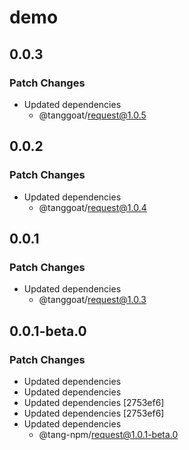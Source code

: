 # demo

## 0.0.3

### Patch Changes

- Updated dependencies
  - @tanggoat/request@1.0.5

## 0.0.2

### Patch Changes

- Updated dependencies
  - @tanggoat/request@1.0.4

## 0.0.1

### Patch Changes

- Updated dependencies
  - @tanggoat/request@1.0.3

## 0.0.1-beta.0

### Patch Changes

- Updated dependencies
- Updated dependencies
- Updated dependencies [2753ef6]
- Updated dependencies [2753ef6]
- Updated dependencies
  - @tang-npm/request@1.0.1-beta.0
